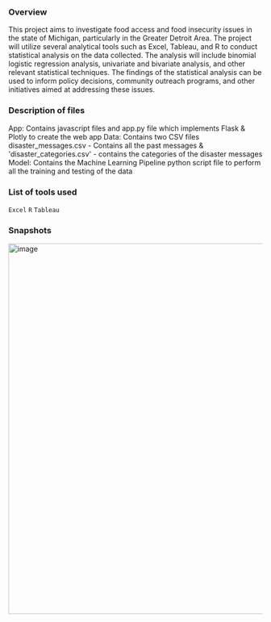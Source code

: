 ### Overview
This project aims to investigate food access and food insecurity issues in the state of Michigan, particularly in the Greater Detroit Area. The project will utilize several analytical tools such as Excel, Tableau, and R to conduct statistical analysis on the data collected. The analysis will include binomial logistic regression analysis, univariate and bivariate analysis, and other relevant statistical techniques. The findings of the statistical analysis can be used to inform policy decisions, community outreach programs, and other initiatives aimed at addressing these issues.

### Description of files
App: Contains javascript files and app.py file which implements Flask & Plotly to create the web app
Data: Contains two CSV files disaster_messages.csv - Contains all the past messages & 'disaster_categories.csv' - contains the categories of the disaster messages
Model: Contains the Machine Learning Pipeline python script file to perform all the training and testing of the data

### List of tools used
`Excel` `R` `Tableau`

### Snapshots
<img width="735" alt="image" src="https://user-images.githubusercontent.com/100629848/230496030-28f246cf-9c25-4231-bbdd-4ec5bccd0406.png">

